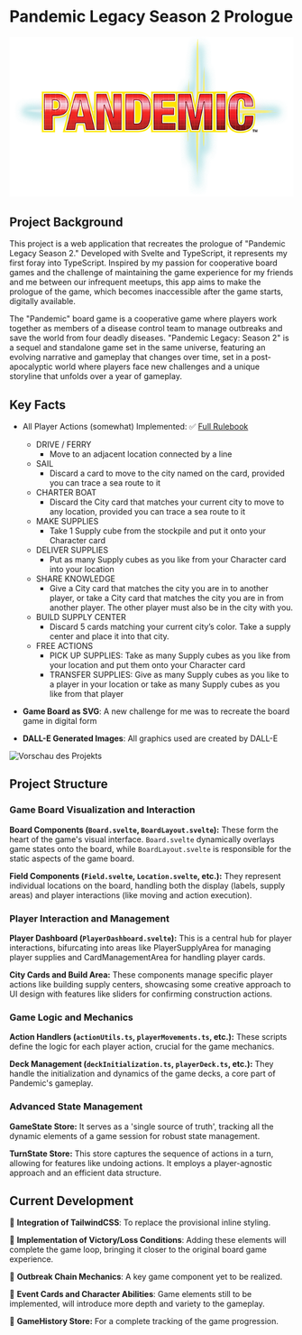 # Pandemic Legacy Season 2 Prologue

![Pandemic](/static/pandemic-logo.png)

## Project Background
This project is a web application that recreates the prologue of "Pandemic Legacy Season 2." Developed with Svelte and TypeScript, it represents my first foray into TypeScript. Inspired by my passion for cooperative board games and the challenge of maintaining the game experience for my friends and me between our infrequent meetups, this app aims to make the prologue of the game, which becomes inaccessible after the game starts, digitally available.

The "Pandemic" board game is a cooperative game where players work together as members of a disease control team to manage outbreaks and save the world from four deadly diseases. "Pandemic Legacy: Season 2" is a sequel and standalone game set in the same universe, featuring an evolving narrative and gameplay that changes over time, set in a post-apocalyptic world where players face new challenges and a unique storyline that unfolds over a year of gameplay.

## Key Facts

- All Player Actions (somewhat) Implemented: ✅ [Full Rulebook](https://images-cdn.zmangames.com/us-east-1/filer_public/38/ec/38ec25b0-821b-4c2e-b925-27c4a4038acd/pandemic_legacy_season_2_rules.pdf)

    - DRIVE / FERRY
        - Move to an adjacent location connected by a line
    - SAIL
        - Discard a card to move to the city named on the card, provided you can trace a sea route to it
    - CHARTER BOAT
        - Discard the City card that matches your current city to move to any location, provided you can trace a sea route to it
    - MAKE SUPPLIES
        - Take 1 Supply cube from the stockpile and put it onto your Character card
    - DELIVER SUPPLIES
        - Put as many Supply cubes as you like from your Character card into your location
    - SHARE KNOWLEDGE
        - Give a City card that matches the city you are in to another player, or take a City card that matches the city you are in from another player. The other player must also be in the city with you. 
    - BUILD SUPPLY CENTER
        -  Discard 5 cards matching your current city’s color. Take a supply center and place it into that city.
    - FREE ACTIONS
        - PICK UP SUPPLIES: Take as many Supply cubes as you like from your location and put them onto your Character card
        - TRANSFER SUPPLIES: Give as many Supply cubes as you like to a player in your location or take as many Supply cubes as you like from that player 
- **Game Board as SVG**: A new challenge for me was to recreate the board game in digital form
- **DALL-E Generated Images**: All graphics used are created by DALL-E

![Vorschau des Projekts](/static/preview.png)


## Project Structure

### Game Board Visualization and Interaction
 
**Board Components (`Board.svelte`, `BoardLayout.svelte`):** These form the heart of the game's visual interface. `Board.svelte` dynamically overlays game states onto the board, while `BoardLayout.svelte`  is responsible for the static aspects of the game board.

**Field Components (`Field.svelte`, `Location.svelte`, etc.):**
They represent individual locations on the board, handling both the display (labels, supply areas) and player interactions (like moving and action execution).

### Player Interaction and Management
**Player Dashboard (`PlayerDashboard.svelte`):** This is a central hub for player interactions, bifurcating into areas like PlayerSupplyArea for managing player supplies and CardManagementArea for handling player cards.

**City Cards and Build Area:** These components manage specific player actions like building supply centers, showcasing some creative approach to UI design with features like sliders for confirming construction actions.

### Game Logic and Mechanics
**Action Handlers (`actionUtils.ts`, `playerMovements.ts`, etc.):** These scripts define the logic for each player action, crucial for the game mechanics.

**Deck Management (`deckInitialization.ts`, `playerDeck.ts`, etc.):** They handle the initialization and dynamics of the game decks, a core part of Pandemic's gameplay.

### Advanced State Management
**GameState Store:** It serves as a 'single source of truth', tracking all the dynamic elements of a game session for robust state management.

**TurnState Store:** This store captures the sequence of actions in a turn, allowing for features like undoing actions. It employs a player-agnostic approach and an efficient data structure.

## Current Development

📌  **Integration of TailwindCSS**: To replace the provisional inline styling.

📌  **Implementation of Victory/Loss Conditions**: Adding these elements will complete the game loop, bringing it closer to the original board game experience.

📌 **Outbreak Chain Mechanics**: A key game component yet to be realized.

📌  **Event Cards and Character Abilities**: Game elements still to be implemented, will introduce more depth and variety to the gameplay.

📌 **GameHistory Store:** For a complete tracking of the game progression.